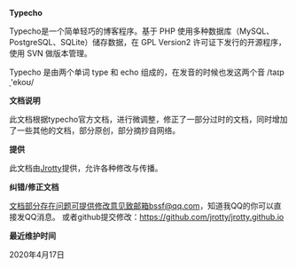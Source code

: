 **Typecho**

Typecho是一个简单轻巧的博客程序。基于 PHP 使用多种数据库（MySQL、PostgreSQL、SQLite）储存数据，在 GPL Version2 许可证下发行的开源程序，使用 SVN 做版本管理。

Typecho 是由两个单词 type 和 echo 组成的，在发音的时候也发这两个音 /taɪpˌ'ekoʊ/


**文档说明**

此文档根据typecho官方文档，进行微调整，修正了一部分过时的文档，同时增加了一些其他的文档，部分原创，部分摘抄自网络。

**提供**

此文档由[Jrotty](http://blog.zezeshe.com)提供，允许各种修改与传播。

**纠错/修正文档**

文档部分存在问题可提供修改意见致邮箱bssf@qq.com，知道我QQ的你可以直接发QQ消息。
或者github提交修改：https://github.com/jrotty/jrotty.github.io

**最近维护时间**

2020年4月17日
